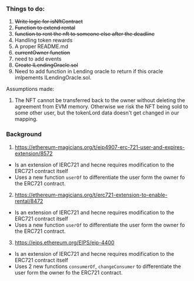 ### Things to do: 
1. ~~Write logic for isNftContract~~
2. ~~Function to extend rental~~
3. ~~function to rent the nft to someone else after the deadline~~
4. Handling token rewards
5. A proper README.md
6. ~~currentOwner function~~
7. need to add events
8. ~~Create ILendingOracle.sol~~
9. Need to add function in Lending oracle to return if this oracle imlpements ILendingOracle.sol. 

Assumptions made: 
1. The NFT cannot be transferred back to the owner without deleting the agreement from EVM memory. Otherwise we risk the NFT being sold to some other user, but the tokenLord data doesn't get changed in our mapping.




### Background 
1. https://ethereum-magicians.org/t/eip4907-erc-721-user-and-expires-extension/8572
- Is an extension of IERC721 and hecne requires modification to the ERC721 contract itself
- Uses a new function `userOf` to differentiate the user form the owner fo the ERC721 contract.

2. https://ethereum-magicians.org/t/erc721-extension-to-enable-rental/8472
- Is an extension of IERC721 and hecne requires modification to the ERC721 contract itself
- Uses a new function `userOf` to differentiate the user form the owner fo the ERC721 contract.

3. https://eips.ethereum.org/EIPS/eip-4400
- Is an extension of IERC721 and hecne requires modification to the ERC721 contract itself
- Uses 2 new functions `consumerOf`, `changeConsumer` to differentiate the user form the owner fo the ERC721 contract.